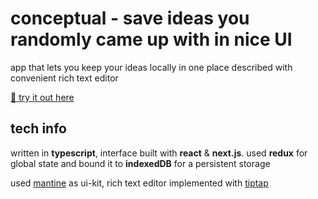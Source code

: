 # conceptual - save ideas you randomly came up with in nice UI

app that lets you keep your ideas locally in one place described with convenient rich text editor

[:eyes: try it out here](https://conceptual-editor.vercel.app)

## tech info

written in **typescript**, interface built with **react** & **next.js**. used **redux** for global state and bound it to **indexedDB** for a persistent storage

used [mantine](https://mantine.dev) as ui-kit, rich text editor implemented with [tiptap](https://tiptap.dev)
